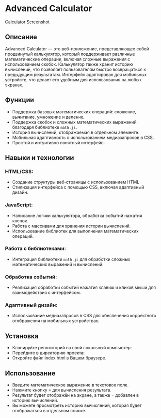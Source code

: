 # Advanced Calculator

Calculator Screenshot 
<!-- добавьте скриншот Вашего калькулятора -->

## Описание

Advanced Calculator — это веб-приложение, представляющее собой продвинутый калькулятор, который поддерживает различные математические операции, включая сложные выражения с использованием скобок. Калькулятор также хранит историю вычислений, что позволяет пользователям быстро возвращаться к предыдущим результатам. Интерфейс адаптирован для мобильных устройств, что делает его удобным для использования на любых экранах.

## Функции

*   Поддержка базовых математических операций: сложение, вычитание, умножение и деление.
*   Поддержка скобок и сложных математических выражений благодаря библиотеке `math.js`.
*   История вычислений, отображаемая в отдельном элементе.
*   Мобильная адаптивность с использованием медиазапросов в CSS.
*   Простой и интуитивно понятный интерфейс.

## Навыки и технологии

### HTML/CSS:

*   Создание структуры веб-страницы с использованием HTML.
*   Стилизация интерфейса с помощью CSS, включая адаптивный дизайн.

### JavaScript:

*   Написание логики калькулятора, обработка событий нажатия кнопок.
*   Работа с массивами для хранения истории вычислений.
*   Использование библиотек для выполнения математических операций.

### Работа с библиотеками:

*   Интеграция библиотеки `math.js` для обработки сложных математических выражений и вычислений.

### Обработка событий:

*   Реализация обработки событий нажатия клавиш и кликов мыши для взаимодействия с интерфейсом.


### Адаптивный дизайн:

*   Использование медиазапросов в CSS для обеспечения корректного отображения на мобильных устройствах.

## Установка

- Клонируйте репозиторий на свой локальный компьютер:
- Перейдите в директорию проекта:
- Откройте файл index.html в Вашем браузере.

## Использование
- Введите математическое выражение в текстовое поле.
- Нажмите кнопку = для вычисления результата.
- Результат будет отображён на экране, а также = добавлен в историю вычислений.
- Вы можете просмотреть историю вычислений, которая будет отображаться в отдельном списке.